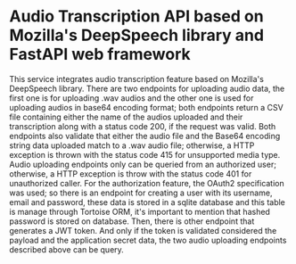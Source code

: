 # Audio Transcription API based on Mozilla's DeepSpeech library and FastAPI web framework

This service integrates audio transcription feature based on Mozilla's DeepSpeech library. There are two endpoints for uploading audio data, the first one is for uploading .wav audios and the other one is used for uploading audios in base64 encoding format; both endpoints return a CSV file containing either the name of the audios uploaded and their transcription along with a status code 200, if the request was valid. Both endpoints also validate that either the audio file and the Base64 encoding string data uploaded match to a .wav audio file; otherwise, a HTTP exception is thrown with the status code 415 for unsupported media type. Audio uploading endpoints only can be queried from an authorized user; otherwise, a HTTP exception is throw with the status code 401 for unauthorized caller. For the authorization feature, the OAuth2 specification was used; so there is an endpoint for creating a user with its username, email and password, these data is stored in a sqlite database and this table is manage through Tortoise ORM, it's important to mention that hashed password is stored on database. Then, there is other endpoint that generates a JWT token. And only if the token is validated considered the payload and the application secret data, the two audio uploading endpoints described above can be query.
